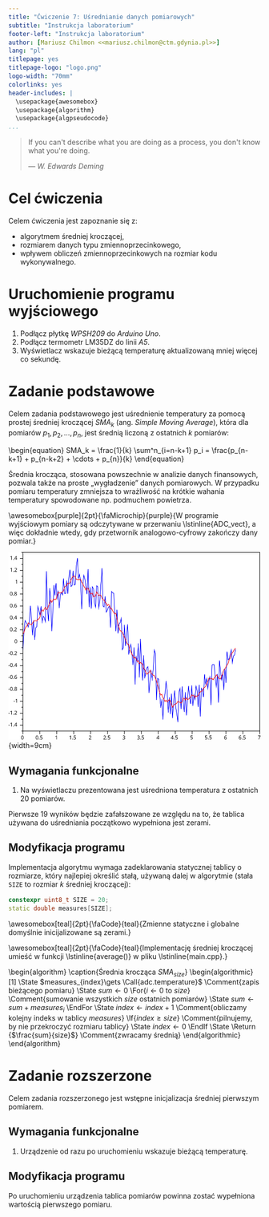 ```yaml
---
title: "Ćwiczenie 7: Uśrednianie danych pomiarowych"
subtitle: "Instrukcja laboratorium"
footer-left: "Instrukcja laboratorium"
author: [Mariusz Chilmon <<mariusz.chilmon@ctm.gdynia.pl>>]
lang: "pl"
titlepage: yes
titlepage-logo: "logo.png"
logo-width: "70mm"
colorlinks: yes
header-includes: |
  \usepackage{awesomebox}
  \usepackage{algorithm}
  \usepackage{algpseudocode}
...
```


> If you can't describe what you are doing as a process, you don't know what you're doing.
>
> — _W. Edwards Deming_

# Cel ćwiczenia

Celem ćwiczenia jest zapoznanie się z:

* algorytmem średniej kroczącej,
* rozmiarem danych typu zmiennoprzecinkowego,
* wpływem obliczeń zmiennoprzecinkowych na rozmiar kodu wykonywalnego.

# Uruchomienie programu wyjściowego

1. Podłącz płytkę _WPSH209_ do _Arduino Uno_.
1. Podłącz termometr LM35DZ do linii _A5_.
1. Wyświetlacz wskazuje bieżącą temperaturę aktualizowaną mniej więcej co sekundę.

# Zadanie podstawowe

Celem zadania podstawowego jest uśrednienie temperatury za pomocą prostej średniej kroczącej $SMA_k$ (ang. _Simple Moving Average_), która dla pomiarów $p_1, p_2, \dots, p_n$, jest średnią liczoną z ostatnich $k$ pomiarów:

\begin{equation}
SMA_k = \frac{1}{k} \sum^n_{i=n-k+1} p_i = \frac{p_{n-k+1} + p_{n-k+2} + \cdots + p_{n}}{k}
\end{equation}

Średnia krocząca, stosowana powszechnie w analizie danych finansowych, pozwala także na proste &bdquo;wygładzenie&rdquo; danych pomiarowych. W przypadku pomiaru temperatury zmniejsza to wrażliwość na krótkie wahania temperatury spowodowane np. podmuchem powietrza.

\awesomebox[purple]{2pt}{\faMicrochip}{purple}{W programie wyjściowym pomiary są odczytywane w przerwaniu \lstinline{ADC_vect}, a więc dokładnie wtedy, gdy przetwornik analogowo-cyfrowy zakończy dany pomiar.}

![Średnia krocząca (kolor czerwony) z danych pomiarowych (kolor niebieski)](sma.svg){width=9cm}

## Wymagania funkcjonalne

1. Na wyświetlaczu prezentowana jest uśredniona temperatura z ostatnich 20 pomiarów.

Pierwsze 19 wyników będzie zafałszowane ze względu na to, że tablica używana do uśredniania początkowo wypełniona jest zerami.

## Modyfikacja programu

Implementacja algorytmu wymaga zadeklarowania statycznej tablicy o rozmiarze, który najlepiej określić stałą, używaną dalej w algorytmie (stała `SIZE` to rozmiar $k$ średniej kroczącej):

```cpp
constexpr uint8_t SIZE = 20;
static double measures[SIZE];
```

\awesomebox[teal]{2pt}{\faCode}{teal}{Zmienne statyczne i globalne domyślnie inicijalizowane są zerami.}

\awesomebox[teal]{2pt}{\faCode}{teal}{Implementację średniej kroczącej umieść w funkcji \lstinline{average()} w pliku \lstinline{main.cpp}.}

\begin{algorithm}
\caption{Średnia krocząca $SMA_{size}$}
\begin{algorithmic}[1]
    \State $measures_{index}\gets \Call{adc.temperature}$
    \Comment{zapis bieżącego pomiaru}
    \State $sum \gets 0$
    \For{$i \gets 0$ to $size$}
    \Comment{sumowanie wszystkich $size$ ostatnich pomiarów}
        \State $sum \gets sum + measures_i$
    \EndFor
    \State $index\gets index + 1$
    \Comment{obliczamy kolejny indeks w tablicy $measures$}
    \If{$index \geq size$}
    \Comment{pilnujemy, by nie przekroczyć rozmiaru tablicy}
        \State $index\gets 0$
    \EndIf
    \State \Return {$\frac{sum}{size}$}
    \Comment{zwracamy średnią}
\end{algorithmic}
\end{algorithm}

# Zadanie rozszerzone

Celem zadania rozszerzonego jest wstępne inicjalizacja średniej pierwszym pomiarem.

## Wymagania funkcjonalne

1. Urządzenie od razu po uruchomieniu wskazuje bieżącą temperaturę.

## Modyfikacja programu

Po uruchomieniu urządzenia tablica pomiarów powinna zostać wypełniona wartością pierwszego pomiaru.
